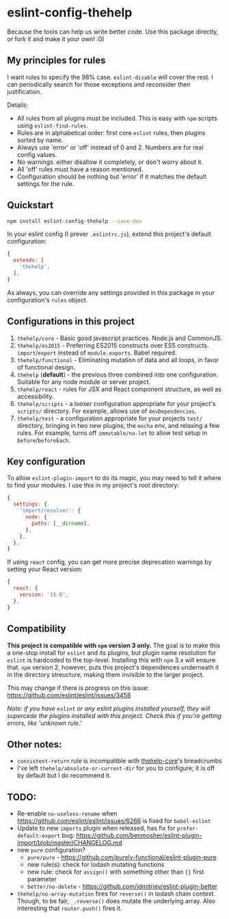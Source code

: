 # eslint-config-thehelp

Because the tools can help us write better code. Use this package directly, or fork it and make it your own! :0)

## My principles for rules

I want rules to specify the 98% case. `eslint-disable` will cover the rest. I can periodically search for those exceptions and reconsider their justification.

Details:
- All rules from all plugins must be included. This is easy with `npm` scripts using `eslint-find-rules`.
- Rules are in alphabetical order: first core `eslint` rules, then plugins sorted by name.
- Always use 'error' or 'off' instead of 0 and 2. Numbers are for real config values.
- No warnings. either disallow it completely, or don't worry about it.
- All 'off' rules must have a reason mentioned.
- Configuration should be nothing but 'error' if it matches the default settings for the rule.

## Quickstart

```bash
npm install eslint-config-thehelp --save-dev
```

In your eslint config (I prever `.eslintrc.js`), extend this project's default configuration:

```javascript
{
  extends: [
    'thehelp',
  ],
}
```

As always, you can override any settings provided in this package in your configuration's `rules` object.

## Configurations in this project

1. `thehelp/core` - Basic good javascript practices. Node.js and CommonJS.
2. `thehelp/es2015` - Preferring ES2015 constructs over ES5 constructs. `import`/`export` instead of `module.exports`. Babel required.
3. `thehelp/functional` - Eliminating mutation of data and all loops, in favor of functional design.
4. `thehelp` (**default**) - the previous three combined into one configuration. Suitable for any node module or server project.
5. `thehelp/react` - rules for JSX and React component structure, as well as accessibility.
6. `thehelp/scripts` - a looser configuration appropriate for your project's `scripts/` directory. For example, allows use of `devDependencies`.
7. `thehelp/test` - a configuration appropriate for your projects `test/` directory, bringing in two new plugins, the `mocha` env, and relaxing a few rules. For example, turns off `immutable/no-let` to allow test setup in `before`/`beforeEach`.

## Key configuration

To allow `eslint-plugin-import` to do its magic, you may need to tell it where to find your modules. I use this in my project's root directory:

```javascript
{
  settings: {
    'import/resolver': {
      node: {
        paths: [__dirname],
      },
    },
  },
}
```

If using `react` config, you can get more precise deprecation warnings by setting your React version:

```javascript
{
  react: {
    version: '15.0',
  },
}
```

## Compatibility

**This project is compatible with `npm` version 3 only.** The goal is to make this a one-stop install for `eslint` and its plugins, but plugin name resolution for `eslint` is hardcoded to the top-level. Installing this with `npm` 3.x will ensure that. `npm` version 2, however, puts this project's dependences underneath it in the directory streucture, making them invisible to the larger project.

This may change if there is progress on this issue: https://github.com/eslint/eslint/issues/3458

_Note: if you have `eslint` or any eslint plugins installed yourself, they will supercede the plugins installed with this project. Check this if you're getting errors, like 'unknown rule.'_

## Other notes:

- `consistent-return` rule is incompatible with [thehelp-core](https://github.com/thehelp/core)'s breadcrumbs
- I've left `thehelp/absolute-or-current-dir` for you to configure; it is off by default but I do recommend it.

## TODO:

- Re-enable `no-useless-rename` when https://github.com/eslint/eslint/issues/6266 is fixed for `babel-eslint`
- Update to new `imports` plugin when released, has fix for `prefer-default-export` bug: https://github.com/benmosher/eslint-plugin-import/blob/master/CHANGELOG.md
- new `pure` configuration?
  - `pure/pure` - https://github.com/purely-functional/eslint-plugin-pure
  - new rule(s): check for lodash mutating functions
  - new rule: check for `assign()` with something other than `{}` first parameter
  - `better/no-delete` - https://github.com/idmitriev/eslint-plugin-better
- `thehelp/no-array-mutation` fires for `reverse()` in lodash chain context. Though, to be fair, `_.reverse()` does mutate the underlying array. Also interesting that `router.push()` fires it.

